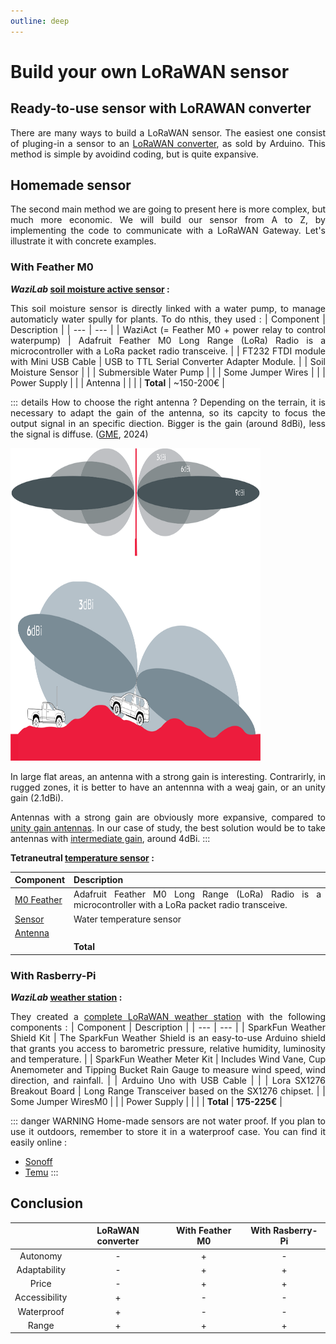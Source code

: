 ```yaml
---
outline: deep
---
```

<div style="text-align: justify"> 

# Build your own LoRaWAN sensor
## Ready-to-use sensor with LoRAWAN converter
There are many ways to build a LoRaWAN sensor. The easiest one consist of pluging-in a sensor to an [LoRaWAN converter](https://eu.robotshop.com/fr/products/dragino-rs485-ln-rs485-to-lorawan-converter-868-mhz?gad_source=1&gclid=Cj0KCQjwqP2pBhDMARIsAJQ0Czo4W4Ad2Rkd8LrDPtcQDqOVRrOA1BdEKZSq0wmOhdydOwMRTf4MdNUaAlJJEALw_wcB), as sold by Arduino. 
This method is simple by avoidind coding, but is quite expansive.

## Homemade sensor
The second main method we are going to present here is more complex, but much more economic. We will build our sensor from A to Z, by implementing the code to communicate with a LoRaWAN Gateway. Let's illustrate it with concrete examples.

### With Feather M0
***WaziLab* [soil moisture active sensor](https://lab.waziup.io/solutions/waziup/automatic-irrigation) :**

This soil moisture sensor is directly linked with a water pump, to manage automaticly water spully for plants. To do nthis, they used : 
| Component | Description |
| --- | --- |
| WaziAct (= Feather M0 + power relay to control waterpump) | Adafruit Feather M0 Long Range (LoRa) Radio is a microcontroller with a LoRa packet radio transceive. |
| FT232 FTDI module with Mini USB Cable | USB to TTL Serial Converter Adapter Module. |
| Soil Moisture Sensor | |
| Submersible Water Pump | |
| Some Jumper Wires | |
| Power Supply | |
| Antenna | |
| | **Total** | ~150-200€ |

::: details How to choose the right antenna ?
Depending on the terrain, it is necessary to adapt the gain of the antenna, so its capcity to focus the output signal in an specific diection. Bigger is the gain (around 8dBi), less the signal is diffuse. ([GME](https://www.gme.net.au/au/news/understanding-antenna-gain-and-dbi/), 2024)

<img src='../public/gain_antenna.jpg' 
        alt="Unavailable content"
        style="display: slock; margin: 0 auto"
        width="400" height="500" />


In large flat areas, an antenna with a strong gain is interesting. Contrarirly, in rugged zones, it is better to have an antennna with a weaj gain, or an unity gain (2.1dBi).

Antennas with a strong gain are obviously more expansive, compared to [unity gain antennas](https://shop.imst.de/wireless-modules/accessories/19/sma-antenna-for-ic880a-spi-wsa01-im880b-and-lite-gateway). In our case of study, the best solution would be to take antennas with [intermediate gain](https://www.distrelec.fr/fr/antenne-wi-fi-blanc-dbi-rp-tnc-male-168-5mm-vis-cisco-air-ant2524dw/p/30244239?trackQuery=cat-DNAV_PL_3525686&pos=2&origPos=2&origPageSize=50&track=true&sid=fcfebca9204ef3f78f3df2c3975f650e60a4bdb0), around 4dBi.
:::

**Tetraneutral [temperature sensor](https://docs.lora.tetaneutral.net/tutorials/capteur-temperature/) :** 

| Component | Description |
| --- | --- |
| [M0 Feather](https://www.adafruit.com/product/3178) | Adafruit Feather M0 Long Range (LoRa) Radio is a microcontroller with a LoRa packet radio transceive. |
| [Sensor](https://fr.rs-online.com/web/p/thermistances/1241082) | Water temperature sensor |
| [Antenna](https://www.distrelec.fr/fr/antenne-wi-fi-blanc-dbi-rp-tnc-male-168-5mm-vis-cisco-air-ant2524dw/p/30244239?trackQuery=cat-DNAV_PL_3525686&pos=2&origPos=2&origPageSize=50&track=true&sid=fcfebca9204ef3f78f3df2c3975f650e60a4bdb0) | |
| | **Total** | ~100-150€ |

### With Rasberry-Pi
***WaziLab* [weather station](https://lab.waziup.io/solutions/waziup/weather-station) :**

They created a [complete LoRaWAN weather station](https://lab.waziup.io/solutions/waziup/weather-station
) with the following components : 
| Component | Description |
| --- | --- |
| SparkFun Weather Shield Kit | The SparkFun Weather Shield is an easy-to-use Arduino shield that grants you access to barometric pressure, relative humidity, luminosity and temperature.  |
| SparkFun Weather Meter Kit | Includes Wind Vane, Cup Anemometer and Tipping Bucket Rain Gauge to measure wind speed, wind direction, and rainfall. |
| Arduino Uno with USB Cable | |
| Lora SX1276 Breakout Board | Long Range Transceiver based on the SX1276 chipset. |
| Some Jumper WiresM0 | |
| Power Supply | |
| | **Total** | **175-225€** |

::: danger WARNING
Home-made sensors are not water proof. If you plan to use it outdoors, remember to store it in a waterproof case. You can find it easily online :
- [Sonoff](https://www.domotique-store.fr/accessoires/6980-boitier-etanche-sonoff-ip66.html?gad_source=1&gclid=Cj0KCQjwwYSwBhDcARIsAOyL0fhNxBflWlKDEHmuZ8Z2kmjT_SMlFDURXIc6uCBC8RuWNV-gFOm5sroaAp15EALw_wcB)
- [Temu](https://www.temu.com/fr/kuiper/n9.html?subj=googleshopping-landingpage&_bg_fs=1&_p_rfs=1&_x_ads_channel=google&_x_ads_sub_channel=shopping&_x_login_type=Google&_x_vst_scene=adg&mkt_rec=1&goods_id=601099530113542&sku_id=17592275353926&_x_ns_sku_id=17592275353926&_x_gmc_account=742384653&_x_ads_account=5198328713&_x_ads_set=20819421092&_x_ads_id=153466930022&_x_ads_creative_id=682926604759&_x_ns_source=g&_x_ns_gclid=Cj0KCQjwwYSwBhDcARIsAOyL0fjazpugY7K59j_NqG2mBReFrweP6MeJnG7jbpJx5hSc4TLR0CePiiQaAp3ZEALw_wcB&_x_ns_placement=&_x_ns_match_type=&_x_ns_ad_position=&_x_ns_product_id=17592275353926&_x_ns_target=&_x_ns_devicemodel=&_x_ns_wbraid=Cj4KCAjwnv-vBhBvEi4ADXlqcNO2KeMucE1s9ZlANb8-vDJV5P9fxNeMTwQljU9a169SipcPuHiWwGzZGgK_zA&_x_ns_gbraid=0AAAAAo4mICGWvyK0gbxLYzuwuhaS0WMNx&_x_ns_targetid=pla-2260871609456&gad_source=1&gclid=Cj0KCQjwwYSwBhDcARIsAOyL0fjazpugY7K59j_NqG2mBReFrweP6MeJnG7jbpJx5hSc4TLR0CePiiQaAp3ZEALw_wcB&adg_ctx=f-87174f24)
:::


## Conclusion
<center>

| | LoRaWAN converter | With Feather M0 | With Rasberry-Pi |
|:-:|:-:|:-:|:-:|
| Autonomy | - | + | - |
| Adaptability | - | + | + |
| Price | - | + | + |
| Accessibility | + | - | - |
| Waterproof | + | - | - |
| Range | + | + | + |

</center>

</div>